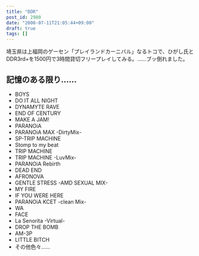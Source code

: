 ```yaml
---
title: "DDR"
post_id: 2980
date: "2000-07-11T21:05:44+09:00"
draft: true
tags: []
---
```



埼玉県は上福岡のゲーセン「プレイランドカーニバル」なるトコで、ひがし氏とDDR3rd+を1500円で3時間貸切フリープレイしてみる。……ブッ倒れました。
## 記憶のある限り……


  * BOYS
  * DO IT ALL NIGHT
  * DYNAMYTE RAVE
  * END OF CENTURY
  * MAKE A JAM!
  * PARANOiA
  * PARANOiA MAX -DirtyMix-
  * SP-TRIP MACHINE
  * Stomp to my beat
  * TRIP MACHINE
  * TRIP MACHINE -LuvMix-
  * PARANOiA Rebirth
  * DEAD END
  * AFRONOVA
  * GENTLE STRESS -AMD SEXUAL MIX-
  * MY FIRE
  * IF YOU WERE HERE
  * PARANOiA KCET -clean Mix-
  * WA
  * FACE
  * La Senorita -Virtual-
  * DROP THE BOMB
  * AM-3P
  * LITTLE BITCH
  * その他色々……

